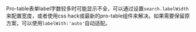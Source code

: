 Pro-table表单label字数较多时可能显示不全，可以通过设置`search.labelWidth`来配置宽度，或者使用css hack或最新的pro-table组件来解决。如果需要保留原方案，可以使用`labelWith:'auto'`自动适配。
